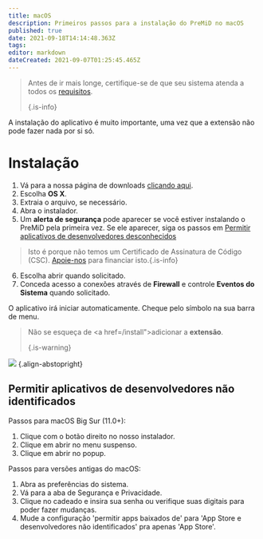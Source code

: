 ```yaml
---
title: macOS
description: Primeiros passos para a instalação do PreMiD no macOS
published: true
date: 2021-09-18T14:14:48.363Z
tags:
editor: markdown
dateCreated: 2021-09-07T01:25:45.465Z
---
```


> Antes de ir mais longe, certifique-se de que seu sistema atenda a todos os [requisitos](/install/requirements). 
> 
> {.is-info}

A instalação do aplicativo é muito importante, uma vez que a extensão não pode fazer nada por si só.

# Instalação
1. Vá para a nossa página de downloads [clicando aqui](https://premid.app/downloads).
2. Escolha **OS X**.
3. Extraia o arquivo, se necessário.
4. Abra o instalador.
5. Um **alerta de segurança** pode aparecer se você estiver instalando o PreMiD pela primeira vez. Se ele aparecer, siga os passos em [Permitir aplicativos de desenvolvedores desconhecidos](https://docs.premid.app/install/macos#allow-apps-from-unidentified-developers)
> Isto é porque não temos um Certificado de Assinatura de Código (CSC). [Apoie-nos](https://www.patreon.com/Timeraa) para financiar isto.{.is-info}
6. Escolha abrir quando solicitado.
7. Conceda acesso a conexões através de **Firewall** e controle **Eventos do Sistema** quando solicitado.

O aplicativo irá iniciar automaticamente. Cheque pelo símbolo na sua barra de menu.

> Não se esqueça de <a href=/install">adicionar a **extensão**</a>. 
> 
> {.is-warning}

![](https://img.icons8.com/color/2x/mac-logo.png) {.align-abstopright}

## Permitir aplicativos de desenvolvedores não identificados
Passos para macOS Big Sur (11.0+):
1. Clique com o botão direito no nosso instalador.
2. Clique em abrir no menu suspenso.
3. Clique em abrir no popup.

Passos para versões antigas do macOS:
1. Abra as preferências do sistema.
2. Vá para a aba de Segurança e Privacidade.
3. Clique no cadeado e insira sua senha ou verifique suas digitais para poder fazer mudanças.
4. Mude a configuração 'permitir apps baixados de' para 'App Store e desenvolvedores não identificados' pra apenas 'App Store'.